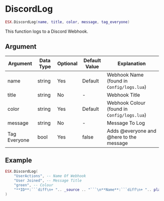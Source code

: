 # DiscordLog

```lua
ESX.DiscordLog(name, title, color, message, tag_everyone)
```

This function logs to a Discord Webhook.

## Argument

| Argument | Data Type | Optional | Default Value | Explanation          |
|----------|-----------|----------|---------------|----------------------|
| name   | string     | Yes       | Default             | Webhook Name (found in `Config/logs.lua`)|
| title   | string     | No       | -             | Webhook Title     |
| color   | string     | Yes       | Default             | Webhook Colour (found in `Config/logs.lua`)     |
| message   | string     | No       | -             | Message To Log     |
| Tag Everyone   | bool     | Yes       | false             | Adds @everyone and @here to the message |

## Example

```lua
ESX.DiscordLog(
    "UserActions", -- Name Of Webhook
    "User Joined", -- Message Title
    "green", -- Colour
    "**ID**:```diff\n+ ".. _source .. "```\n**Name**:```diff\n+ ".. player_data.nametag .."```" -- Message
)
```